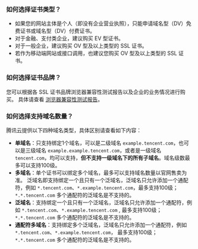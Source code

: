 ### 如何选择证书类型？
- 如果您的网站主体是个人（即没有企业营业执照），只能申请域名型（DV）免费证书或域名型（DV）付费证书。
- 对于金融、支付类企业，建议购买 EV 型证书。
- 对于一般企业，建议购买 OV 型及以上类型的 SSL 证书。
- 若作为移动端网站或接口调用，也建议您购买 OV 型及以上类型的 SSL 证书。

### 如何选择证书品牌？
您可以根据各 SSL 证书品牌浏览器兼容性测试报告以及企业的业务情况进行购买。
具体请查看 [浏览器兼容性测试报告](https://cloud.tencent.com/document/product/400/8639)。

### 如何选择支持域名数量？
腾讯云提供以下四种域名类型，具体区别请查看如下内容：
- **单域名**：只支持绑定1个域名，可以是二级域名 `example.tencent.com`，也可以是三级域名 `example.example.tencent.com`，或者是一级域名 `tencent.com`，均可以支持，**但不支持一级域名下的所有子域名**。域名级数最多可以支持100级。
- **多域名**：单个证书可以绑定多个域名，最多可以支持域名数量以官网售卖为准。
泛域名即支持绑定一个且只有一个泛域名，泛域名只允许添加一个通配符，例如 `*.tencent.com`、`*.example.tencent.com`，最多支持100级；`*.*.tencent.com` 多个通配符的泛域名是不支持的。
- **泛域名**：支持绑定一个且只有一个泛域名，泛域名只允许添加一个通配符，例如 `*.tencent.com`、`*.example.tencent.com` , 最多支持100级；`*.*.tencent.com` 多个通配符的泛域名是不支持的。
- **通配符多域名**：支持绑定多个泛域名，泛域名只允许添加一个通配符，例如 `*.tencent.com`、`*.example.tencent.com`， 最多支持100级；`*.*.tencent.com` 多个通配符的泛域名是不支持的。
